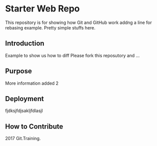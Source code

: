 # Starter Web Repo

This repository is for showing how Git and GitHub work
addng a line for rebasing example.
Pretty simple stuffs here.

## Introduction

Example to show us how to diff
Please fork this reposutory and ...

## Purpose

More information added 2

## Deployment

fjdksjfdjsakljfdlasjl

## How to Contribute

2017 Git.Training.
